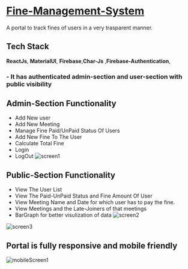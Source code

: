 
# [Fine-Management-System](https://fine-management-systems.herokuapp.com/)

A portal to track fines of users in a very trasparent manner.



## Tech Stack
 **ReactJs**, **MaterialUI**, **Firebase**,**Char-Js**
 ,**Firebase-Authentication**,


### - It has authenticated admin-section and user-section with public visibility
## Admin-Section Functionality

- Add New user
- Add New Meeting
- Manage Fine Paid/UnPaid Status Of Users
- Add New Fine To The User
- Calculate Total Fine
- Login
- LogOut
![screen1](https://user-images.githubusercontent.com/68539474/143495350-2c9bf06f-3b56-4a60-91a0-e769ba8e8b85.png)

## Public-Section Functionality
- View The User List
- View The Paid-UnPaid Status and Fine Amount Of User
- View Meeting Name and Date for which user has to pay the fine.
- View Meetings and the Late-Joiners of that meetings
- BarGraph for better visulization of data
![screen2](https://user-images.githubusercontent.com/68539474/143495392-0b9fd896-b2c7-4c6b-91ac-2dbe7bcd12ef.png)

![screen3](https://user-images.githubusercontent.com/68539474/143495434-d3967d85-2d95-4408-91fc-5f63089674b2.png)

## Portal is fully responsive and mobile friendly
![mobileScreen1](https://user-images.githubusercontent.com/68539474/143495580-7eba855d-8a71-4e52-9ee5-f0c43dd0e72a.png)


